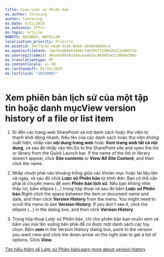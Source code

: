 ```yaml
---
title: View Lược sử Phiên bản
ms.author: toresing
author: tomresing
ms.date: 6/21/2018
ms.audience: ITPro
ms.topic: article
ROBOTS: NOINDEX, NOFOLLOW
localization_priority: Priority
ms.assetid: 34c73c42-e4a0-41ab-8eb8-a834d4bb04c4
ms.openlocfilehash: 19efeed84bb3449cfa6595772d9b20122e405f3b
ms.sourcegitcommit: d6ea5e9458a2b8ceaab3ac4bd483e1130b9a398a
ms.translationtype: MT
ms.contentlocale: vi-VN
ms.lasthandoff: 01/15/2019
ms.locfileid: "28320607"
---
```

# <a name="view-version-history-of-a-file-or-list-item"></a><span data-ttu-id="75fb8-102">Xem phiên bản lịch sử của một tập tin hoặc danh mục</span><span class="sxs-lookup"><span data-stu-id="75fb8-102">View version history of a file or list item</span></span>

1. <span data-ttu-id="75fb8-p101">Đi đến các trang web SharePoint và mở danh sách hoặc thư viện từ thanh khởi động nhanh. Nếu tên của các danh sách hoặc thư viện không xuất hiện, nhấp vào **nội dung trang web** hoặc **Xem trang web tất cả nội dung**, và sau đó nhấp vào tên.</span><span class="sxs-lookup"><span data-stu-id="75fb8-p101">Go to the SharePoint site and open the list or library from the Quick Launch bar. If the name of the list or library doesn't appear, click **Site contents** or **View All Site Content**, and then click the name.</span></span>
    
2. <span data-ttu-id="75fb8-p102">Nhấp chuột phải vào khoảng trống giữa các khoản mục hoặc tài liệu tên và ngày, và sau đó click **Lược sử Phiên bản** từ trình đơn. Bạn có thể cần phải di chuyển menu để xem **Phiên bản lịch sử**. Nếu bạn không nhìn thấy nó, bấm ellipsis (...) trong hộp thoại và sau đó bấm **Lược sử Phiên bản**.</span><span class="sxs-lookup"><span data-stu-id="75fb8-p102">Right-click the space between the item or document name and date, and then click **Version History** from the menu. You might need to scroll the menu to see **Version History**. If you don't see it, click the ellipsis (...) in the dialog box, and then click **Version History**.</span></span>
    
3. <span data-ttu-id="75fb8-p103">Trong hộp thoại Lược sử Phiên bản, chỉ cho phiên bản bạn muốn xem và bấm vào mũi tên xuống bên phải để có được một danh sách các tùy chọn. Bấm **xem**.</span><span class="sxs-lookup"><span data-stu-id="75fb8-p103">In the Version History dialog box, point to the version you want view and click the down arrow on the right side to get a list of options. Click **View**.</span></span>
    
[<span data-ttu-id="75fb8-110">Tìm hiểu thêm về Lược sử Phiên bản</span><span class="sxs-lookup"><span data-stu-id="75fb8-110">Learn more about version history</span></span>](https://go.microsoft.com/fwlink/?linkid=875709)
  

